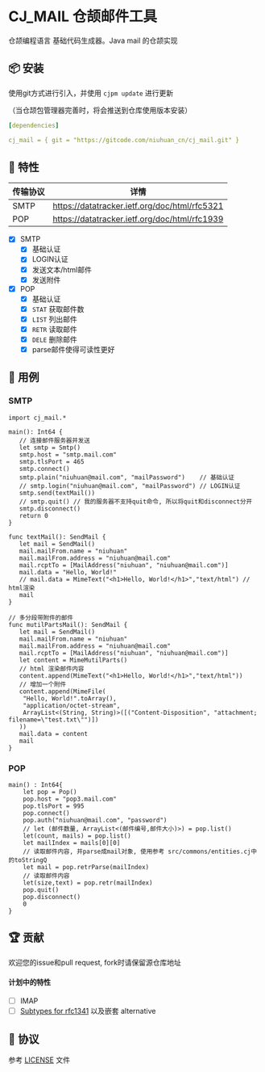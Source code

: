 CJ_MAIL 仓颉邮件工具
=====================

仓颉编程语言 基础代码生成器。Java mail 的仓颉实现

## 📦 安装

使用git方式进行引入，并使用 `cjpm update` 进行更新

（当仓颉包管理器完善时，将会推送到仓库使用版本安装）

```yaml
[dependencies]

cj_mail = { git = "https://gitcode.com/niuhuan_cn/cj_mail.git" }
```


## 📖 特性

| 传输协议 | 详情 |
| -- | -- |
| SMTP | https://datatracker.ietf.org/doc/html/rfc5321 |
| POP | https://datatracker.ietf.org/doc/html/rfc1939 |

- [x] SMTP
    - [x] 基础认证
    - [x] LOGIN认证
    - [x] 发送文本/html邮件
    - [x] 发送附件
- [x] POP
    - [x] 基础认证
    - [x] `STAT` 获取邮件数
    - [x] `LIST` 列出邮件
    - [x] `RETR` 读取邮件
    - [x] `DELE` 删除邮件
    - [x] parse邮件使得可读性更好

## 🔖 用例

### SMTP

```cangjie
import cj_mail.*

main(): Int64 {
   // 连接邮件服务器并发送
   let smtp = Smtp()
   smtp.host = "smtp.mail.com"
   smtp.tlsPort = 465
   smtp.connect()
   smtp.plain("niuhuan@mail.com", "mailPassword")    // 基础认证
   // smtp.login("niuhuan@mail.com", "mailPassword") // LOGIN认证
   smtp.send(textMail())
   // smtp.quit() // 我的服务器不支持quit命令, 所以将quit和disconnect分开
   smtp.disconnect()
   return 0
}

func textMail(): SendMail {
   let mail = SendMail()
   mail.mailFrom.name = "niuhuan"
   mail.mailFrom.address = "niuhuan@mail.com"
   mail.rcptTo = [MailAddress("niuhuan", "niuhuan@mail.com")]
   mail.data = "Hello, World!"
   // mail.data = MimeText("<h1>Hello, World!</h1>","text/html") // html渲染
   mail
}

// 多分段带附件的邮件
func mutilPartsMail(): SendMail {
   let mail = SendMail()
   mail.mailFrom.name = "niuhuan"
   mail.mailFrom.address = "niuhuan@mail.com"
   mail.rcptTo = [MailAddress("niuhuan", "niuhuan@mail.com")]
   let content = MimeMutilParts()
   // html 渲染邮件内容
   content.append(MimeText("<h1>Hello, World!</h1>","text/html")) 
   // 增加一个附件
   content.append(MimeFile(
    "Hello, World!".toArray(),
    "application/octet-stream",
    ArrayList<(String, String)>([("Content-Disposition", "attachment; filename=\"test.txt\"")])
   ))
   mail.data = content
   mail
}
```

### POP

```cangjie
main() : Int64{
    let pop = Pop()
    pop.host = "pop3.mail.com"  
    pop.tlsPort = 995
    pop.connect()  
    pop.auth("niuhuan@mail.com", "password")
    // let (邮件数量, ArrayList<(邮件编号,邮件大小)>) = pop.list()
    let(count, mails) = pop.list()  
    let mailIndex = mails[0][0]
    // 读取邮件内容, 并parse成mail对象, 使用参考 src/commons/entities.cj中的toStringQ
    let mail = pop.retrParse(mailIndex) 
    // 读取邮件内容 
    let(size,text) = pop.retr(mailIndex) 
    pop.quit()
    pop.disconnect()
    0
}
```

## 🏆 贡献

欢迎您的issue和pull request, fork时请保留源仓库地址

#### 计划中的特性

- [ ] IMAP
- [ ] [Subtypes for rfc1341](https://www.w3.org/Protocols/rfc1341/7_2_Multipart.html) 以及嵌套 alternative

## 📕 协议

参考 [LICENSE](LICENSE) 文件

